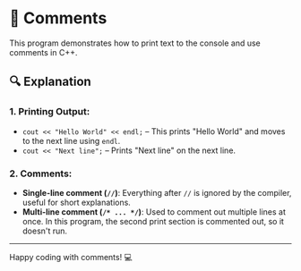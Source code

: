 
# 🚀  Comments

This program demonstrates how to print text to the console and use comments in C++.



## 🔍 Explanation

### 1. **Printing Output:**
   - `cout << "Hello World" << endl;` – This prints "Hello World" and moves to the next line using `endl`.
   - `cout << "Next line";` – Prints "Next line" on the next line.

### 2. **Comments:**
   - **Single-line comment (`//`)**: Everything after `//` is ignored by the compiler, useful for short explanations.
   - **Multi-line comment (`/* ... */`)**: Used to comment out multiple lines at once. In this program, the second print section is commented out, so it doesn't run.

---

Happy coding with comments! 💻
